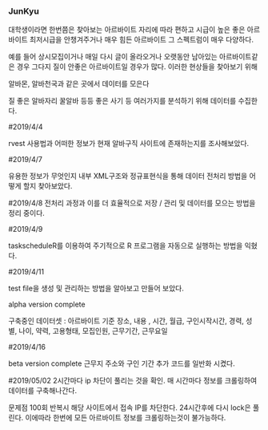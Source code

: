 ### JunKyu

대학생이라면 한번쯤은 찾아보는 아르바이트
자리에 따라 편하고 시급이 높은 좋은 아르바이트
최저시급을 안챙겨주거나 매우 힘든 아르바이트
그 스펙트럼이 매우 다양하다.

예를 들어 상시모집이거나 매일 다시 글이 올라오거나 오랫동안 남아있는 아르바이트같은 경우 그다지 질이 안좋은 아르바이트일 경우가 많다.
이러한 현상들을 찾아보기 위해

알바몬, 알바천국과 같은 곳에서 데이터를 모은다

질 좋은 알바자리 꿀알바 등등 좋은  사기 등 여러가지를 분석하기 위해 데이터를 수집한다.

#2019/4/4

rvest 사용법과 어떠한 정보가 현재 알바구직 사이트에 존재하는지를 조사해보았다.

#2019/4/7

유용한 정보가 무엇인지 내부 XML구조와 정규표현식을 통해 데이터 전처리 방법을 어떻게 할지 찾아보았다.

#2019/4/8
전처리 과정과 이를 더 효율적으로 저장 / 관리 및 데이터를 모으는 방법을 정리 중이다.

#2019/4/9

taskscheduleR를 이용하여 주기적으로 R 프로그램을 자동으로 실행하는 방법을 익혔다.

#2019/4/11

test file을 생성 및 관리하는 방법을 알아보고 만들어 보았다.

alpha version complete

구축중인 데이터셋 : 아르바이트 기준
장소, 내용 , 시간, 월급, 구인시작시간, 경력, 성별, 나이, 약력, 고용형태, 모집인원, 근무기간, 근무요일

#2019/4/16

beta version complete
근무지 주소와 구인 기간 추가 
코드를 일반화 시켰다.

#2019/05/02
2시간마다 ip 차단이 풀리는 것을 확인.
매 시간마다 정보를 크롤링하여 데이터를 구축해나간다.

문제점
100회 반복시 해당 사이트에서 접속 IP를 차단한다. 24시간후에 다시 lock은 풀린다.
이에따라 한번에 모든 아르바이트 정보를 크롤링하는것이 불가능하다.

